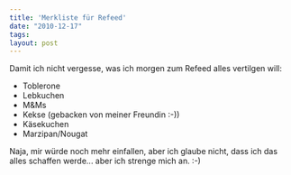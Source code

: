 ```yaml
---
title: 'Merkliste für Refeed'
date: "2010-12-17"
tags: 
layout: post
---
```

Damit ich nicht vergesse, was ich morgen zum Refeed alles vertilgen will:
<ul>
	<li>Toblerone</li>
	<li>Lebkuchen</li>
	<li>M&amp;Ms</li>
	<li>Kekse (gebacken von meiner Freundin :-))</li>
	<li>Käsekuchen</li>
	<li>Marzipan/Nougat</li>
</ul>
Naja, mir würde noch mehr einfallen, aber ich glaube nicht, dass ich das alles schaffen werde... aber ich strenge mich an. :-)
